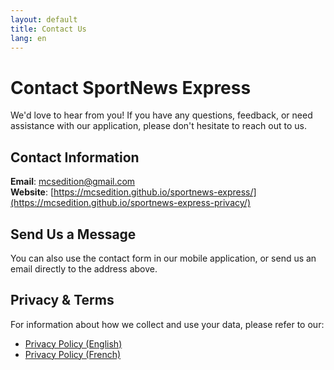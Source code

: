 ```yaml
---
layout: default
title: Contact Us
lang: en
---
```


# Contact SportNews Express

We'd love to hear from you! If you have any questions, feedback, or need assistance with our application, please don't hesitate to reach out to us.

## Contact Information

**Email**: mcsedition@gmail.com  
**Website**: [https://mcsedition.github.io/sportnews-express/](https://mcsedition.github.io/sportnews-express-privacy/)

## Send Us a Message

You can also use the contact form in our mobile application, or send us an email directly to the address above.

## Privacy & Terms

For information about how we collect and use your data, please refer to our:

- [Privacy Policy (English)](privacy-policy-en.html)
- [Privacy Policy (French)](privacy-policy-fr.html)
